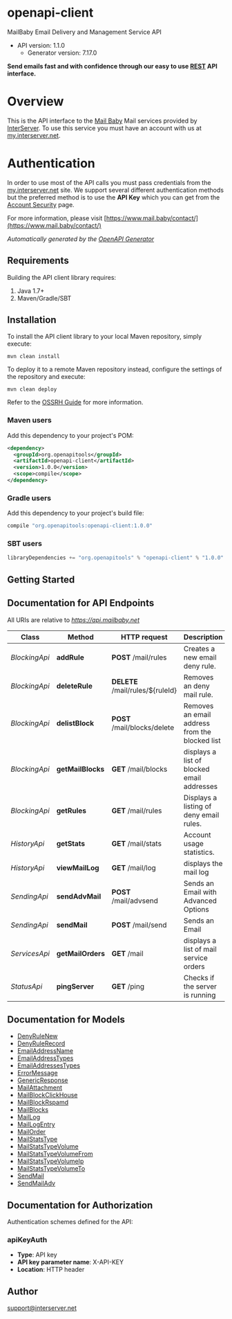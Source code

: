 # openapi-client

MailBaby Email Delivery and Management Service API
- API version: 1.1.0
  - Generator version: 7.17.0

**Send emails fast and with confidence through our easy to use [REST](https://en.wikipedia.org/wiki/Representational_state_transfer) API interface.**
# Overview
This is the API interface to the [Mail Baby](https//mail.baby/) Mail services provided by [InterServer](https://www.interserver.net). To use this service you must have an account with us at [my.interserver.net](https://my.interserver.net).
# Authentication
In order to use most of the API calls you must pass credentials from the [my.interserver.net](https://my.interserver.net/) site.
We support several different authentication methods but the preferred method is to use the **API Key** which you can get from the [Account Security](https://my.interserver.net/account_security) page.


  For more information, please visit [https://www.mail.baby/contact/](https://www.mail.baby/contact/)

*Automatically generated by the [OpenAPI Generator](https://openapi-generator.tech)*

## Requirements

Building the API client library requires:
1. Java 1.7+
2. Maven/Gradle/SBT

## Installation

To install the API client library to your local Maven repository, simply execute:

```shell
mvn clean install
```

To deploy it to a remote Maven repository instead, configure the settings of the repository and execute:

```shell
mvn clean deploy
```

Refer to the [OSSRH Guide](http://central.sonatype.org/pages/ossrh-guide.html) for more information.

### Maven users

Add this dependency to your project's POM:

```xml
<dependency>
  <groupId>org.openapitools</groupId>
  <artifactId>openapi-client</artifactId>
  <version>1.0.0</version>
  <scope>compile</scope>
</dependency>
```

### Gradle users

Add this dependency to your project's build file:

```groovy
compile "org.openapitools:openapi-client:1.0.0"
```

### SBT users

```scala
libraryDependencies += "org.openapitools" % "openapi-client" % "1.0.0"
```

## Getting Started

## Documentation for API Endpoints

All URIs are relative to *https://api.mailbaby.net*

Class | Method | HTTP request | Description
------------ | ------------- | ------------- | -------------
*BlockingApi* | **addRule** | **POST** /mail/rules | Creates a new email deny rule.
*BlockingApi* | **deleteRule** | **DELETE** /mail/rules/${ruleId} | Removes an deny mail rule.
*BlockingApi* | **delistBlock** | **POST** /mail/blocks/delete | Removes an email address from the blocked list
*BlockingApi* | **getMailBlocks** | **GET** /mail/blocks | displays a list of blocked email addresses
*BlockingApi* | **getRules** | **GET** /mail/rules | Displays a listing of deny email rules.
*HistoryApi* | **getStats** | **GET** /mail/stats | Account usage statistics.
*HistoryApi* | **viewMailLog** | **GET** /mail/log | displays the mail log
*SendingApi* | **sendAdvMail** | **POST** /mail/advsend | Sends an Email with Advanced Options
*SendingApi* | **sendMail** | **POST** /mail/send | Sends an Email
*ServicesApi* | **getMailOrders** | **GET** /mail | displays a list of mail service orders
*StatusApi* | **pingServer** | **GET** /ping | Checks if the server is running


## Documentation for Models

 - [DenyRuleNew](DenyRuleNew.md)
 - [DenyRuleRecord](DenyRuleRecord.md)
 - [EmailAddressName](EmailAddressName.md)
 - [EmailAddressTypes](EmailAddressTypes.md)
 - [EmailAddressesTypes](EmailAddressesTypes.md)
 - [ErrorMessage](ErrorMessage.md)
 - [GenericResponse](GenericResponse.md)
 - [MailAttachment](MailAttachment.md)
 - [MailBlockClickHouse](MailBlockClickHouse.md)
 - [MailBlockRspamd](MailBlockRspamd.md)
 - [MailBlocks](MailBlocks.md)
 - [MailLog](MailLog.md)
 - [MailLogEntry](MailLogEntry.md)
 - [MailOrder](MailOrder.md)
 - [MailStatsType](MailStatsType.md)
 - [MailStatsTypeVolume](MailStatsTypeVolume.md)
 - [MailStatsTypeVolumeFrom](MailStatsTypeVolumeFrom.md)
 - [MailStatsTypeVolumeIp](MailStatsTypeVolumeIp.md)
 - [MailStatsTypeVolumeTo](MailStatsTypeVolumeTo.md)
 - [SendMail](SendMail.md)
 - [SendMailAdv](SendMailAdv.md)


<a id="documentation-for-authorization"></a>
## Documentation for Authorization


Authentication schemes defined for the API:
<a id="apiKeyAuth"></a>
### apiKeyAuth

- **Type**: API key
- **API key parameter name**: X-API-KEY
- **Location**: HTTP header


## Author

support@interserver.net

